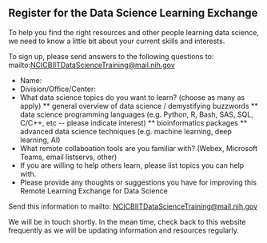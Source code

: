 ## Register for the Data Science Learning Exchange

To help you find the right resources and other people learning data science, we need to know a little bit about your current skills and interests.

To sign up, please send answers to the following questions to: mailto:NCICBIITDataScienceTraining@mail.nih.gov

* Name:
* Division/Office/Center:
* What data science topics do you want to learn? (choose as many as apply)
** general overview of data science / demystifying buzzwords
** data science programming languages (e.g. Python, R, Bash, SAS, SQL, C/C++, etc -- please indicate interest)
** bioinformatics packages
** advanced data science techniques (e.g. machine learning, deep learning, AI)
* What remote collaboation tools are you familiar with? (Webex, Microsoft Teams, email listservs, other)
* If you are willing to help others learn, please list topics you can help with.
* Please provide any thoughts or suggestions you have for improving this Remote Learning Exchange for Data Science

Send this information to mailto: NCICBIITDataScienceTraining@mail.nih.gov

We will be in touch shortly.  In the mean time, check back to this website frequently as we will be updating information and resources regularly.
